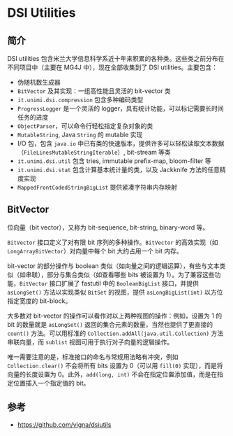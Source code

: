 # DSI Utilities

## 简介

DSI utilities 包含米兰大学信息科学系近十年来积累的各种类。这些类之前分布在不同项目中（主要在 MG4J 中），现在全部收集到了 DSI utilities。主要包含：

- 伪随机数生成器
- `BitVector` 及其实现：一组高性能且灵活的 bit-vector 类
- `it.unimi.dsi.compression` 包含多种编码类型
- `ProgressLogger` 是一个灵活的 logger，具有统计功能，可以标记需要长时间任务的进度
- `ObjectParser`，可以命令行轻松指定复杂对象的类
- `MutableString`, Java `String` 的 mutable 实现
- I/O 包，包含 `java.io` 中已有类的快速版本，提供许多可以轻松读取文本数据（`FileLinesMutableStringIterable`）, bit-stream 等类
- `it.unimi.dsi.util` 包含 tries, immutable prefix-map, bloom-filter 等
- `it.unimi.dsi.stat` 包含计算基本统计量的类，以及 Jackknife 方法的任意精度实现
- `MappedFrontCodedStringBigList` 提供紧凑字符串内存映射

## BitVector

位向量（bit vector），又称为 bit-sequence, bit-string, binary-word 等。

`BitVector` 接口定义了对有限 bit 序列的多种操作。`BitVector` 的高效实现（如 `LongArrayBitVector`）对向量中每个 bit 大约占用一个 bit 内存。

bit-vector 的部分操作与 boolean 类似（如向量之间的逻辑运算），有些与文本类似（如串联），部分与集合类似（如查看哪些 bits 被设置为 1）。为了兼容这些功能，`BitVector` 接口扩展了 fastutil 中的 `BooleanBigList` 接口，并提供 `asLongSet()` 方法以实现类似 `BitSet` 的视图，提供 `asLongBigList(int)` 以方位指定宽度的 bit-block。

大多数对 bit-vector 的操作可以看作对以上两种视图的操作：例如，设置为 1 的 bit 的数量就是 `asLongSet()` 返回的集合元素的数量，当然也提供了更直接的 `count()` 方法。可以用标准的 `Collection.addAll(java.util.Collection)` 方法串联向量，而 `sublist` 视图可用于执行对子向量的逻辑操作。

唯一需要注意的是，标准接口的命名与常规用法略有冲突，例如 `Collection.clear()` 不会将所有 bits 设置为 0（可以用 `fill(0)` 实现），而是将向量的长度设置为 0。此外，`add(long, int)` 不会在指定位置添加值，而是在指定位置插入一个指定值的 bit。



## 参考

- https://github.com/vigna/dsiutils